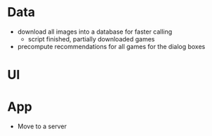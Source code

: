 # Data
- download all images into a database for faster calling
    - script finished, partially downloaded games
- precompute recommendations for all games for the dialog boxes


# UI 


# App
- Move to a server